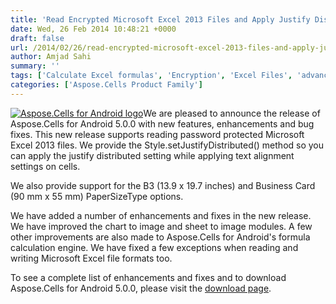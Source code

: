 ```yaml
---
title: 'Read Encrypted Microsoft Excel 2013 Files and Apply Justify Distributed Alignment Setting in Aspose.Cells for Android 5.0.0'
date: Wed, 26 Feb 2014 10:48:21 +0000
draft: false
url: /2014/02/26/read-encrypted-microsoft-excel-2013-files-and-apply-justify-distributed-alignment-setting-in-aspose.cells-for-android-5.0.0/
author: Amjad Sahi
summary: ''
tags: ['Calculate Excel formulas', 'Encryption', 'Excel Files', 'advanced conditional formatting', 'export Excel workbooks to PDF', 'improved OOXML API', 'manipulate PivotTables', 'render MS Excel file formats', 'render images files from Charts', 'rendering Charts']
categories: ['Aspose.Cells Product Family']
---
```


[![Aspose.Cells for Android logo][1]](https://blog.aspose.com/wp-content/uploads/sites/2/2014/06/aspose-Cells-for-Android_100.png)We are pleased to announce the release of Aspose.Cells for Android 5.0.0 with new features, enhancements and bug fixes. This new release supports reading password protected Microsoft Excel 2013 files. We provide the Style.setJustifyDistributed() method so you can apply the justify distributed setting while applying text alignment settings on cells.

We also provide support for the B3 (13.9 x 19.7 inches) and Business Card (90 mm x 55 mm) PaperSizeType options.

We have added a number of enhancements and fixes in the new release. We have improved the chart to image and sheet to image modules. A few other improvements are also made to Aspose.Cells for Android's formula calculation engine. We have fixed a few exceptions when reading and writing Microsoft Excel file formats too.

To see a complete list of enhancements and fixes and to download Aspose.Cells for Android 5.0.0, please visit the [download page][2].




[1]: https://blog.aspose.com/wp-content/uploads/sites/2/2014/06/aspose-Cells-for-Android_100.png "Aspose.Cells for Android logo"
[2]: http://www.aspose.com/community/files/74/android-components/aspose.cells-for-android/entry526676.aspx




